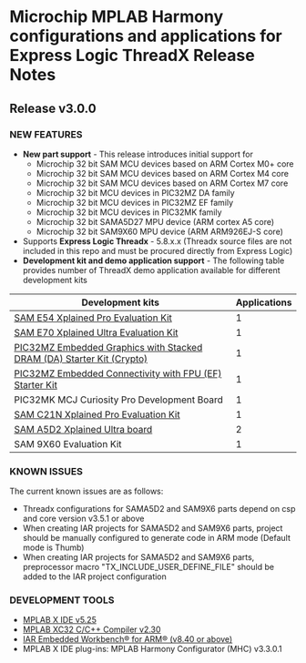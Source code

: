 
# Microchip MPLAB Harmony configurations and applications for Express Logic ThreadX Release Notes
## Release v3.0.0
### NEW FEATURES
- **New part support** - This release introduces initial support for 
    - Microchip 32 bit SAM MCU devices based on ARM Cortex M0+ core
    - Microchip 32 bit SAM MCU devices based on ARM Cortex M4 core
    - Microchip 32 bit SAM MCU devices based on ARM Cortex M7 core
    - Microchip 32 bit MCU devices in PIC32MZ DA family
    - Microchip 32 bit MCU devices in PIC32MZ EF family
    - Microchip 32 bit MCU devices in PIC32MK family
    - Microchip 32 bit SAMA5D27 MPU device (ARM cortex A5 core)
    - Microchip 32 bit SAM9X60 MPU device (ARM ARM926EJ-S core)
- Supports **Express Logic Threadx** - 5.8.x.x (Threadx source files are not included in this repo and must be procured directly from Express Logic)
- **Development kit and demo application support** - The following table provides number of ThreadX demo application available for different development kits

| Development kits | Applications |
| --- | --- |
| [SAM E54 Xplained Pro Evaluation Kit](https://www.microchip.com/developmenttools/ProductDetails/atsame54-xpro) | 1 |
| [SAM E70 Xplained Ultra Evaluation Kit](https://www.microchip.com/DevelopmentTools/ProductDetails.aspx?PartNO=ATSAME70-XULT) | 1 |
| [PIC32MZ Embedded Graphics with Stacked DRAM (DA) Starter Kit (Crypto)](http://www.microchip.com/DevelopmentTools/ProductDetails/DM320010) | 1 |
| [PIC32MZ Embedded Connectivity with FPU (EF) Starter Kit](http://www.microchip.com/Developmenttools/ProductDetails/DM320007) | 1 |
| PIC32MK MCJ Curiosity Pro Development Board | 1 |
| [SAM C21N Xplained Pro Evaluation Kit](http://www.microchip.com/developmenttools/ProductDetails/atsamc21n-xpro)| 1 |
| [SAM A5D2 Xplained Ultra board](http://www.microchip.com/DevelopmentTools/ProductDetails/ATSAMA5D2C-XULT) | 2 |
| SAM 9X60 Evaluation Kit | 1 |

### KNOWN ISSUES

The current known issues are as follows:

- Threadx configurations for SAMA5D2 and SAM9X6 parts depend on csp and core version v3.5.1 or above
- When creating IAR projects for SAMA5D2 and SAM9X6 parts, project should be manually configured to generate code in ARM mode (Default mode is Thumb)
- When creating IAR projects for SAMA5D2 and SAM9X6 parts, preprocessor macro "TX_INCLUDE_USER_DEFINE_FILE" should be added to the IAR project configuration

### DEVELOPMENT TOOLS

- [MPLAB X IDE v5.25](https://www.microchip.com/mplab/mplab-x-ide)
- [MPLAB XC32 C/C++ Compiler v2.30](https://www.microchip.com/mplab/compilers)
- [IAR Embedded Workbench® for ARM® (v8.40 or above)](https://www.iar.com/iar-embedded-workbench/#!?architecture=Arm)
- MPLAB X IDE plug-ins: MPLAB Harmony Configurator (MHC) v3.3.0.1
